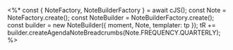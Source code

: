 <%*
const { NoteFactory, NoteBuilderFactory } = await cJS();
const Note = NoteFactory.create();
const NoteBuilder = NoteBuilderFactory.create();
const builder = new NoteBuilder({
    moment,
    Note,
    templater: tp
});
tR += builder.createAgendaNoteBreadcrumbs(Note.FREQUENCY.QUARTERLY);
%>